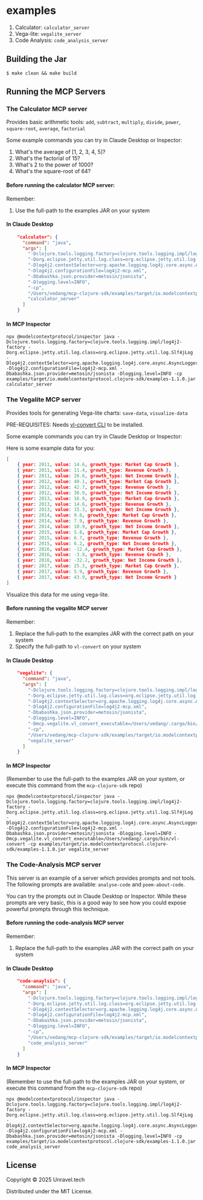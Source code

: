 # examples

1. Calculator: `calculator_server`
2. Vega-lite: `vegalite_server`
3. Code Analysis: `code_analysis_server`

## Building the Jar

    $ make clean && make build

## Running the MCP Servers

### The Calculator MCP server
Provides basic arithmetic tools: `add`, `subtract`, `multiply`, `divide`, `power`, `square-root`, `average`, `factorial`

Some example commands you can try in Claude Desktop or Inspector:

1. What's the average of [1, 2, 3, 4, 5]?
2. What's the factorial of 15?
2. What's 2 to the power of 1000?
3. What's the square-root of 64?

#### Before running the calculator MCP server:
Remember:
1. Use the full-path to the examples JAR on your system

#### In Claude Desktop

```json
    "calculator": {
      "command": "java",
      "args": [
        "-Dclojure.tools.logging.factory=clojure.tools.logging.impl/log4j2-factory",
        "-Dorg.eclipse.jetty.util.log.class=org.eclipse.jetty.util.log.Slf4jLog",
        "-Dlog4j2.contextSelector=org.apache.logging.log4j.core.async.AsyncLoggerContextSelector",
        "-Dlog4j2.configurationFile=log4j2-mcp.xml",
        "-Dbabashka.json.provider=metosin/jsonista",
        "-Dlogging.level=INFO",
        "-cp",
        "/Users/vedang/mcp-clojure-sdk/examples/target/io.modelcontextprotocol.clojure-sdk/examples-1.1.0.jar",
        "calculator_server"
      ]
    }
```

#### In MCP Inspector

```shell
npx @modelcontextprotocol/inspector java -Dclojure.tools.logging.factory=clojure.tools.logging.impl/log4j2-factory -Dorg.eclipse.jetty.util.log.class=org.eclipse.jetty.util.log.Slf4jLog -Dlog4j2.contextSelector=org.apache.logging.log4j.core.async.AsyncLoggerContextSelector -Dlog4j2.configurationFile=log4j2-mcp.xml -Dbabashka.json.provider=metosin/jsonista -Dlogging.level=INFO -cp examples/target/io.modelcontextprotocol.clojure-sdk/examples-1.1.0.jar calculator_server
```

### The Vegalite MCP server
Provides tools for generating Vega-lite charts: `save-data`, `visualize-data`

PRE-REQUISITES: Needs [vl-convert CLI](https://github.com/vega/vl-convert) to be installed.

Some example commands you can try in Claude Desktop or Inspector:

Here is some example data for you:
```json
[
    { year: 2011, value: 14.6, growth_type: Market Cap Growth },
    { year: 2011, value: 11.4, growth_type: Revenue Growth },
    { year: 2011, value: 26.6, growth_type: Net Income Growth },
    { year: 2012, value: 40.1, growth_type: Market Cap Growth },
    { year: 2012, value: 42.7, growth_type: Revenue Growth },
    { year: 2012, value: 36.9, growth_type: Net Income Growth },
    { year: 2013, value: 16.9, growth_type: Market Cap Growth },
    { year: 2013, value: 14.6, growth_type: Revenue Growth },
    { year: 2013, value: 15.3, growth_type: Net Income Growth },
    { year: 2014, value: 9.6, growth_type: Market Cap Growth },
    { year: 2014, value: 7.9, growth_type: Revenue Growth },
    { year: 2014, value: 10.9, growth_type: Net Income Growth },
    { year: 2015, value: 5.8, growth_type: Market Cap Growth },
    { year: 2015, value: 6.7, growth_type: Revenue Growth },
    { year: 2015, value: 6.2, growth_type: Net Income Growth },
    { year: 2016, value: -12.4, growth_type: Market Cap Growth },
    { year: 2016, value: -3.9, growth_type: Revenue Growth },
    { year: 2016, value: -32.2, growth_type: Net Income Growth },
    { year: 2017, value: 25.3, growth_type: Market Cap Growth },
    { year: 2017, value: 5.9, growth_type: Revenue Growth },
    { year: 2017, value: 43.9, growth_type: Net Income Growth }
]
```
Visualize this data for me using vega-lite.

#### Before running the vegalite MCP server
Remember:
1. Replace the full-path to the examples JAR with the correct path on your system
2. Specify the full-path to `vl-convert` on your system

#### In Claude Desktop

```json
    "vegalite": {
      "command": "java",
      "args": [
        "-Dclojure.tools.logging.factory=clojure.tools.logging.impl/log4j2-factory",
        "-Dorg.eclipse.jetty.util.log.class=org.eclipse.jetty.util.log.Slf4jLog",
        "-Dlog4j2.contextSelector=org.apache.logging.log4j.core.async.AsyncLoggerContextSelector",
        "-Dlog4j2.configurationFile=log4j2-mcp.xml",
        "-Dbabashka.json.provider=metosin/jsonista",
        "-Dlogging.level=INFO",
        "-Dmcp.vegalite.vl_convert_executable=/Users/vedang/.cargo/bin/vl-convert",
        "-cp",
        "/Users/vedang/mcp-clojure-sdk/examples/target/io.modelcontextprotocol.clojure-sdk/examples-1.1.0.jar",
        "vegalite_server"
      ]
    }
```

#### In MCP Inspector
(Remember to use the full-path to the examples JAR on your system, or execute this command from the `mcp-clojure-sdk` repo)

```shell
npx @modelcontextprotocol/inspector java -Dclojure.tools.logging.factory=clojure.tools.logging.impl/log4j2-factory -Dorg.eclipse.jetty.util.log.class=org.eclipse.jetty.util.log.Slf4jLog -Dlog4j2.contextSelector=org.apache.logging.log4j.core.async.AsyncLoggerContextSelector -Dlog4j2.configurationFile=log4j2-mcp.xml -Dbabashka.json.provider=metosin/jsonista -Dlogging.level=INFO -Dmcp.vegalite.vl_convert_executable=/Users/vedang/.cargo/bin/vl-convert -cp examples/target/io.modelcontextprotocol.clojure-sdk/examples-1.1.0.jar vegalite_server
```

### The Code-Analysis MCP server
This server is an example of a server which provides prompts and not tools. The following prompts are available: `analyse-code` and `poem-about-code`.

You can try the prompts out in Claude Desktop or Inspector. While these prompts are very basic, this is a good way to see how you could expose powerful prompts through this technique.

#### Before running the code-analysis MCP server
Remember:
1. Replace the full-path to the examples JAR with the correct path on your system

#### In Claude Desktop

```json
    "code-anaylsis": {
      "command": "java",
      "args": [
        "-Dclojure.tools.logging.factory=clojure.tools.logging.impl/log4j2-factory",
        "-Dorg.eclipse.jetty.util.log.class=org.eclipse.jetty.util.log.Slf4jLog",
        "-Dlog4j2.contextSelector=org.apache.logging.log4j.core.async.AsyncLoggerContextSelector",
        "-Dlog4j2.configurationFile=log4j2-mcp.xml",
        "-Dbabashka.json.provider=metosin/jsonista",
        "-Dlogging.level=INFO",
        "-cp",
        "/Users/vedang/mcp-clojure-sdk/examples/target/io.modelcontextprotocol.clojure-sdk/examples-1.1.0.jar",
        "code_analysis_server"
      ]
    }
```

#### In MCP Inspector
(Remember to use the full-path to the examples JAR on your system, or execute this command from the `mcp-clojure-sdk` repo)

```shell
npx @modelcontextprotocol/inspector java -Dclojure.tools.logging.factory=clojure.tools.logging.impl/log4j2-factory -Dorg.eclipse.jetty.util.log.class=org.eclipse.jetty.util.log.Slf4jLog -Dlog4j2.contextSelector=org.apache.logging.log4j.core.async.AsyncLoggerContextSelector -Dlog4j2.configurationFile=log4j2-mcp.xml -Dbabashka.json.provider=metosin/jsonista -Dlogging.level=INFO -cp examples/target/io.modelcontextprotocol.clojure-sdk/examples-1.1.0.jar code_analysis_server
```

## License

Copyright © 2025 Unravel.tech

Distributed under the MIT License.
